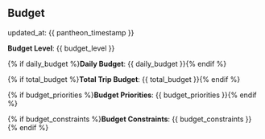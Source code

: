 ## Budget

updated_at: {{ pantheon_timestamp }}

**Budget Level**: {{ budget_level }}

{% if daily_budget %}**Daily Budget**: {{ daily_budget }}{% endif %}

{% if total_budget %}**Total Trip Budget**: {{ total_budget }}{% endif %}

{% if budget_priorities %}**Budget Priorities**: {{ budget_priorities }}{% endif %}

{% if budget_constraints %}**Budget Constraints**: {{ budget_constraints }}{% endif %}